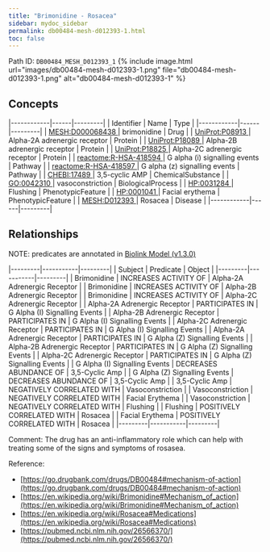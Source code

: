 ```yaml
---
title: "Brimonidine - Rosacea"
sidebar: mydoc_sidebar
permalink: db00484-mesh-d012393-1.html
toc: false 
---
```



Path ID: `DB00484_MESH_D012393_1`
{% include image.html url="images/db00484-mesh-d012393-1.png" file="db00484-mesh-d012393-1.png" alt="db00484-mesh-d012393-1" %}

## Concepts

|------------|------|---------|
| Identifier | Name | Type    |
|------------|------|---------|
| <a href="https://identifiers.org/MESH:D000068438">MESH:D000068438 </a> | brimonidine | Drug |
| <a href="https://identifiers.org/UniProt:P08913">UniProt:P08913 </a> | Alpha-2A adrenergic receptor | Protein |
| <a href="https://identifiers.org/UniProt:P18089">UniProt:P18089 </a> | Alpha-2B adrenergic receptor | Protein |
| <a href="https://identifiers.org/UniProt:P18825">UniProt:P18825 </a> | Alpha-2C adrenergic receptor | Protein |
| <a href="https://identifiers.org/reactome:R-HSA-418594">reactome:R-HSA-418594 </a> | G alpha (i) signalling events | Pathway |
| <a href="https://identifiers.org/reactome:R-HSA-418597">reactome:R-HSA-418597 </a> | G alpha (z) signalling events | Pathway |
| <a href="https://identifiers.org/CHEBI:17489">CHEBI:17489 </a> | 3,5-cyclic AMP | ChemicalSubstance |
| <a href="https://identifiers.org/GO:0042310">GO:0042310 </a> | vasoconstriction | BiologicalProcess |
| <a href="https://identifiers.org/HP:0031284">HP:0031284 </a> | Flushing | PhenotypicFeature |
| <a href="https://identifiers.org/HP:0001041">HP:0001041 </a> | Facial erythema | PhenotypicFeature |
| <a href="https://identifiers.org/MESH:D012393">MESH:D012393 </a> | Rosacea | Disease |
|------------|------|---------|

## Relationships


NOTE: predicates are annotated in <a href="https://github.com/biolink/biolink-model/releases/tag/v1.3.0">Biolink Model (v1.3.0)</a>

|---------|-----------|---------|
| Subject | Predicate | Object  |
|---------|-----------|---------|
| Brimonidine | INCREASES ACTIVITY OF | Alpha-2A Adrenergic Receptor |
| Brimonidine | INCREASES ACTIVITY OF | Alpha-2B Adrenergic Receptor |
| Brimonidine | INCREASES ACTIVITY OF | Alpha-2C Adrenergic Receptor |
| Alpha-2A Adrenergic Receptor | PARTICIPATES IN | G Alpha (I) Signalling Events |
| Alpha-2B Adrenergic Receptor | PARTICIPATES IN | G Alpha (I) Signalling Events |
| Alpha-2C Adrenergic Receptor | PARTICIPATES IN | G Alpha (I) Signalling Events |
| Alpha-2A Adrenergic Receptor | PARTICIPATES IN | G Alpha (Z) Signalling Events |
| Alpha-2B Adrenergic Receptor | PARTICIPATES IN | G Alpha (Z) Signalling Events |
| Alpha-2C Adrenergic Receptor | PARTICIPATES IN | G Alpha (Z) Signalling Events |
| G Alpha (I) Signalling Events | DECREASES ABUNDANCE OF | 3,5-Cyclic Amp |
| G Alpha (Z) Signalling Events | DECREASES ABUNDANCE OF | 3,5-Cyclic Amp |
| 3,5-Cyclic Amp | NEGATIVELY CORRELATED WITH | Vasoconstriction |
| Vasoconstriction | NEGATIVELY CORRELATED WITH | Facial Erythema |
| Vasoconstriction | NEGATIVELY CORRELATED WITH | Flushing |
| Flushing | POSITIVELY CORRELATED WITH | Rosacea |
| Facial Erythema | POSITIVELY CORRELATED WITH | Rosacea |
|---------|-----------|---------|

Comment: The drug has an anti-inflammatory role which can help with treating some of the signs and symptoms of rosasea.

Reference: 
  - [https://go.drugbank.com/drugs/DB00484#mechanism-of-action](https://go.drugbank.com/drugs/DB00484#mechanism-of-action)
  - [https://en.wikipedia.org/wiki/Brimonidine#Mechanism_of_action](https://en.wikipedia.org/wiki/Brimonidine#Mechanism_of_action)
  - [https://en.wikipedia.org/wiki/Rosacea#Medications](https://en.wikipedia.org/wiki/Rosacea#Medications)
  - [https://pubmed.ncbi.nlm.nih.gov/26566370/](https://pubmed.ncbi.nlm.nih.gov/26566370/)
